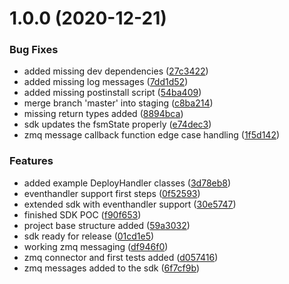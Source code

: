 # 1.0.0 (2020-12-21)


### Bug Fixes

* added missing dev dependencies ([27c3422](https://github.com/avatao-content/sdk-tfw-node/commit/27c3422645b800a6b9e8c56bcf12f3b85bfef47d))
* added missing log messages ([7dd1d52](https://github.com/avatao-content/sdk-tfw-node/commit/7dd1d5203d37a1842f6bdc26d6df7702c24ecec3))
* added missing postinstall script ([54ba409](https://github.com/avatao-content/sdk-tfw-node/commit/54ba40985bb9e2b8d2059989dc4099a960eb5ef2))
* merge branch 'master' into staging ([c8ba214](https://github.com/avatao-content/sdk-tfw-node/commit/c8ba2149affcbf18f8c34e9cbfed918b9cb59bda))
* missing return types added ([8894bca](https://github.com/avatao-content/sdk-tfw-node/commit/8894bcaca9d349ab7ee7dfb120ed3b96f930d61c))
* sdk updates the fsmState properly ([e74dec3](https://github.com/avatao-content/sdk-tfw-node/commit/e74dec369ea2e4d9cbcbe7c94eab02fcd28cb9db))
* zmq message callback function edge case handling ([1f5d142](https://github.com/avatao-content/sdk-tfw-node/commit/1f5d1425cbbdc1854d7d42ae96463b9f358b85bc))


### Features

* added example DeployHandler classes ([3d78eb8](https://github.com/avatao-content/sdk-tfw-node/commit/3d78eb8c667e8b6ea2b4f7d174cf441bdb9d1c29))
* eventhandler support first steps ([0f52593](https://github.com/avatao-content/sdk-tfw-node/commit/0f52593f9c8267da9881f7ce0dd9f4c9634b06c7))
* extended sdk with eventhandler support ([30e5747](https://github.com/avatao-content/sdk-tfw-node/commit/30e57477be2c1df61a4faff1b843746f58414a8e))
* finished SDK POC ([f90f653](https://github.com/avatao-content/sdk-tfw-node/commit/f90f6538b344aec642b2f0167abbdab0b08bfbe5))
* project base structure added ([59a3032](https://github.com/avatao-content/sdk-tfw-node/commit/59a30326b095d6afbc1cd6863950252aa59813d2))
* sdk ready for release ([01cd1e5](https://github.com/avatao-content/sdk-tfw-node/commit/01cd1e5387816b97e4ab3ca1f62233a2402b0cd5))
* working zmq messaging ([df946f0](https://github.com/avatao-content/sdk-tfw-node/commit/df946f0ccc10a3a27f578e4d2555be54c42bccf3))
* zmq connector and first tests added ([d057416](https://github.com/avatao-content/sdk-tfw-node/commit/d0574164a8c6c44a67a803eaef33f3299e89ae14))
* zmq messages added to the sdk ([6f7cf9b](https://github.com/avatao-content/sdk-tfw-node/commit/6f7cf9b72e4aff3de29048e8eb4878ffe5ffa638))
